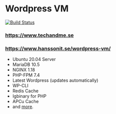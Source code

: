 # Wordpress VM
[![Build Status](https://travis-ci.org/techandme/wordpress-vm.svg?branch=master)](https://travis-ci.org/techandme/wordpress-vm)

### https://www.techandme.se
### https://www.hanssonit.se/wordpress-vm/

- Ubuntu 20.04 Server
- MariaDB 10.5
- NGINX 1.18
- PHP-FPM 7.4
- Latest Wordpress (updates automatically)
- WP-CLI
- Redis Cache
- Igbinary for PHP
- APCu Cache
- and [more](https://docs.hanssonit.se/s/W6fMouPiqQz3_Mog/virtual-machines-vm/d/W7jL1OPiqQz3_MtV/wordpress-vm-machine-configuration).
